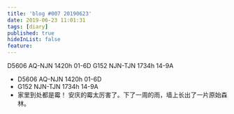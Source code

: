 ```yaml
---
title: 'blog #007 20190623'
date: 2019-06-23 11:01:31
tags: [diary]
published: true
hideInList: false
feature: 
---
```

D5606 AQ-NJN 1420h 01-6D
G152 NJN-TJN 1734h 14-9A
<!-- more --> 



* D5606 AQ-NJN 1420h 01-6D
* G152 NJN-TJN 1734h 14-9A
* 家里到处都是霉！
		安庆的霉太厉害了。下了一周的雨，墙上长出了一片原始森林。